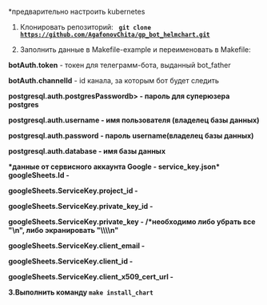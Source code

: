 *предварительно настроить kubernetes

1. Клонировать репозиторий: <code><b> git clone https://github.com/AgafonovChita/gp_bot_helmchart.git </b></code>

2. Заполнить данные в Makefile-example и переименовать в Makefile:
<p>
<b>botAuth.token</b> - токен для телеграмм-бота, выданный bot_father
<p>
<b>botAuth.channelId</b> - id канала, за которым бот будет следить
<p>
<b>postgresql.auth.postgresPassword</<b>b> - пароль для суперюзера postgres
<p>
<b>postgresql.auth.username</b> - имя пользователя (владелец базы данных)
<p>
<b>postgresql.auth.password</b> - пароль username(владелец базы данных)
<p>
<b>postgresql.auth.database</b> - имя базы данных
<p>
<p>
*данные от сервисного аккаунта Google - service_key.json*
<b>googleSheets.Id -
<p>
googleSheets.ServiceKey.project_id -
<p>
googleSheets.ServiceKey.private_key_id - 
<p>
googleSheets.ServiceKey.private_key - /*необходимо либо убрать все "\n", либо экранировать "\\\\n"
<p>
googleSheets.ServiceKey.client_email -
<p>
googleSheets.ServiceKey.client_id -
<p>
googleSheets.ServiceKey.client_x509_cert_url - </b>
<p>

3.Выполнить команду <code>make install_chart</code>
